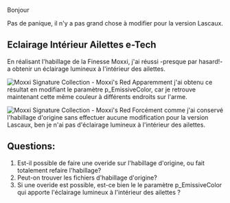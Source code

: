 ﻿
Bonjour

Pas de panique, il n'y a pas grand chose à modifier pour la version Lascaux.

## Eclairage Intérieur Ailettes e-Tech

En réalisant l'habillage de la Finesse Moxxi, j'ai réussi -presque par hasard!- a obtenir un éclairage lumineux à l'intérieur des ailettes.

![Moxxi Signature Collection - Moxxi's Red](https://i.imgur.com/naW0t1P.png)
Apparemment j'ai obtenu ce résultat en modifiant le paramètre p_EmissiveColor, car je retrouve maintenant cette même couleur à différents endroits sur l'arme.

![Moxxi Signature Collection - Moxxi's Red](https://i.imgur.com/CdgiuqX.png)
Forcément comme j'ai conservé l'habillage d'origine sans effectuer aucune modification pour la version Lascaux, ben je n'ai pas d'éclairage lumineux à l'intérieur des ailettes.

## Questions:
1. Est-il possible de faire une overide sur l'habillage d'origine, ou fait totalement refaire l'habillage?
2. Peut-on trouver les fichiers d'habillage d'origine?
3. Si une overide est possible, est-ce bien le le paramètre p_EmissiveColor qui apporte l'éclairage lumineux à l'intérieur des ailettes ?




